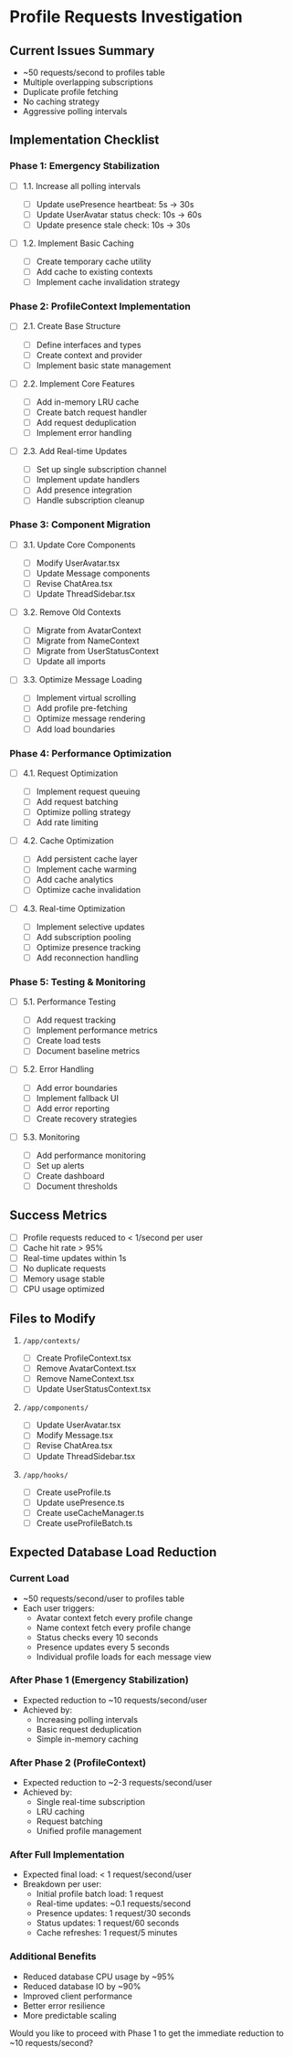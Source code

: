 # Profile Requests Investigation

## Current Issues Summary

- ~50 requests/second to profiles table
- Multiple overlapping subscriptions
- Duplicate profile fetching
- No caching strategy
- Aggressive polling intervals

## Implementation Checklist

### Phase 1: Emergency Stabilization

- [ ] 1.1. Increase all polling intervals

  - [ ] Update usePresence heartbeat: 5s → 30s
  - [ ] Update UserAvatar status check: 10s → 60s
  - [ ] Update presence stale check: 10s → 30s

- [ ] 1.2. Implement Basic Caching
  - [ ] Create temporary cache utility
  - [ ] Add cache to existing contexts
  - [ ] Implement cache invalidation strategy

### Phase 2: ProfileContext Implementation

- [ ] 2.1. Create Base Structure

  - [ ] Define interfaces and types
  - [ ] Create context and provider
  - [ ] Implement basic state management

- [ ] 2.2. Implement Core Features

  - [ ] Add in-memory LRU cache
  - [ ] Create batch request handler
  - [ ] Add request deduplication
  - [ ] Implement error handling

- [ ] 2.3. Add Real-time Updates
  - [ ] Set up single subscription channel
  - [ ] Implement update handlers
  - [ ] Add presence integration
  - [ ] Handle subscription cleanup

### Phase 3: Component Migration

- [ ] 3.1. Update Core Components

  - [ ] Modify UserAvatar.tsx
  - [ ] Update Message components
  - [ ] Revise ChatArea.tsx
  - [ ] Update ThreadSidebar.tsx

- [ ] 3.2. Remove Old Contexts

  - [ ] Migrate from AvatarContext
  - [ ] Migrate from NameContext
  - [ ] Migrate from UserStatusContext
  - [ ] Update all imports

- [ ] 3.3. Optimize Message Loading
  - [ ] Implement virtual scrolling
  - [ ] Add profile pre-fetching
  - [ ] Optimize message rendering
  - [ ] Add load boundaries

### Phase 4: Performance Optimization

- [ ] 4.1. Request Optimization

  - [ ] Implement request queuing
  - [ ] Add request batching
  - [ ] Optimize polling strategy
  - [ ] Add rate limiting

- [ ] 4.2. Cache Optimization

  - [ ] Add persistent cache layer
  - [ ] Implement cache warming
  - [ ] Add cache analytics
  - [ ] Optimize cache invalidation

- [ ] 4.3. Real-time Optimization
  - [ ] Implement selective updates
  - [ ] Add subscription pooling
  - [ ] Optimize presence tracking
  - [ ] Add reconnection handling

### Phase 5: Testing & Monitoring

- [ ] 5.1. Performance Testing

  - [ ] Add request tracking
  - [ ] Implement performance metrics
  - [ ] Create load tests
  - [ ] Document baseline metrics

- [ ] 5.2. Error Handling

  - [ ] Add error boundaries
  - [ ] Implement fallback UI
  - [ ] Add error reporting
  - [ ] Create recovery strategies

- [ ] 5.3. Monitoring
  - [ ] Add performance monitoring
  - [ ] Set up alerts
  - [ ] Create dashboard
  - [ ] Document thresholds

## Success Metrics

- [ ] Profile requests reduced to < 1/second per user
- [ ] Cache hit rate > 95%
- [ ] Real-time updates within 1s
- [ ] No duplicate requests
- [ ] Memory usage stable
- [ ] CPU usage optimized

## Files to Modify

1. `/app/contexts/`

   - [ ] Create ProfileContext.tsx
   - [ ] Remove AvatarContext.tsx
   - [ ] Remove NameContext.tsx
   - [ ] Update UserStatusContext.tsx

2. `/app/components/`

   - [ ] Update UserAvatar.tsx
   - [ ] Modify Message.tsx
   - [ ] Revise ChatArea.tsx
   - [ ] Update ThreadSidebar.tsx

3. `/app/hooks/`
   - [ ] Create useProfile.ts
   - [ ] Update usePresence.ts
   - [ ] Create useCacheManager.ts
   - [ ] Create useProfileBatch.ts

## Expected Database Load Reduction

### Current Load

- ~50 requests/second/user to profiles table
- Each user triggers:
  - Avatar context fetch every profile change
  - Name context fetch every profile change
  - Status checks every 10 seconds
  - Presence updates every 5 seconds
  - Individual profile loads for each message view

### After Phase 1 (Emergency Stabilization)

- Expected reduction to ~10 requests/second/user
- Achieved by:
  - Increasing polling intervals
  - Basic request deduplication
  - Simple in-memory caching

### After Phase 2 (ProfileContext)

- Expected reduction to ~2-3 requests/second/user
- Achieved by:
  - Single real-time subscription
  - LRU caching
  - Request batching
  - Unified profile management

### After Full Implementation

- Expected final load: < 1 request/second/user
- Breakdown per user:
  - Initial profile batch load: 1 request
  - Real-time updates: ~0.1 requests/second
  - Presence updates: 1 request/30 seconds
  - Status updates: 1 request/60 seconds
  - Cache refreshes: 1 request/5 minutes

### Additional Benefits

- Reduced database CPU usage by ~95%
- Reduced database IO by ~90%
- Improved client performance
- Better error resilience
- More predictable scaling

Would you like to proceed with Phase 1 to get the immediate reduction to ~10 requests/second?
